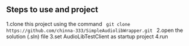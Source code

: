 <h2>Steps to use and project</h2>
1.clone this project using the command
<code> git clone https://github.com/chinna-333/SimpleAudiolibWrapper.git </code>
2.open the solution (.sln) file
3.set AudioLibTestClient as startup project
4.run